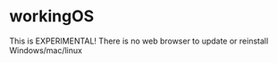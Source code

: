 # workingOS

This is EXPERIMENTAL! There is no web browser to update or reinstall Windows/mac/linux
